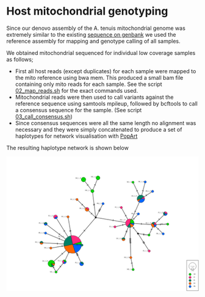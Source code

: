 # Host mitochondrial genotyping

Since our denovo assembly of the A. tenuis mitochondrial genome was extremely similar to the existing [sequence on genbank](https://www.ncbi.nlm.nih.gov/nuccore/AF338425) we used the reference assembly for mapping and genotype calling of all samples.

We obtained mitochondrial sequenced for individual low coverage samples as follows;

- First all host reads (except duplicates) for each sample were mapped to the mito reference using bwa mem.  This produced a small bam file containing only mito reads for each sample. See the script [02_map_reads.sh](02_map_reads.sh) for the exact commands used.
- Mitochondrial reads were then used to call variants against the reference sequence using samtools mpileup, followed by bcftools to call a consensus sequence for the sample. (See script [03_call_consensus.sh](03_call_consensus.sh))
- Since consensus sequences were all the same length no alignment was necessary and they were simply concatenated to produce a set of haplotypes for network visualisation with [PopArt](http://popart.otago.ac.nz/index.shtml)

The resulting haplotype network is shown below

![host_mito_network](../../figures/AllSamplesTenuisMitoConsensus_PopArt.png)

